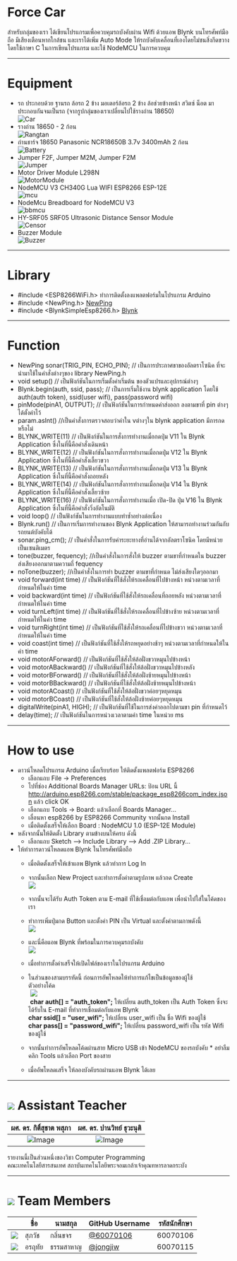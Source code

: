 # Force Car
สำหรับกลุ่มของเรา ได้เขียนโปรแกรมเพื่อควบคุมรถบังคับผ่าน Wifi ด้วยแอพ Blynk บนโทรศัพท์มือถือ มีเสียงเตือนหากใกล้ชน และเราได้เพิ่ม Auto Mode ให้รถบังคับเคลื่อนที่เองโดยไม่ชนสิ่งกีดขวาง โดยใช้ภาษา C ในการเขียนโปรแกรม และใช้ NodeMCU ในการควบคุม

---

# Equipment

* รถ ประกอบด้วย ฐานรถ ล้อรถ 2 ข้าง มอเตอร์ล้อรถ 2 ข้าง ล้อช่วยข้างหน้า สวิตซ์ น็อต มาประกอบกันจนเป็นรถ (จากรูปกลุ่มของเราเปลี่ยนไปใช้รางถ่าน 18650)<br>
![Car](/pic/car.jpg)
* รางถ่าน 18650 - 2 ก้อน<br>
![Rangtan](/pic/rangtan.jpg)
* ถ่านชาร์จ 18650 Panasonic NCR18650B 3.7v 3400mAh 2 ก้อน<br>
![Battery](/pic/bat.jpg)
* Jumper F2F, Jumper M2M, Jumper F2M<br>
![Jumper](/pic/jumper.jpg)
* Motor Driver Module L298N<br>
![MotorModule](/pic/module.jpg)
* NodeMCU V3 CH340G Lua WIFI ESP8266 ESP-12E<br>
![mcu](/pic/nodemcu.jpg)
* NodeMcu Breadboard for NodeMCU V3<br>
![bbmcu](/pic/breadboard.jpg)
* HY-SRF05 SRF05 Ultrasonic Distance Sensor Module<br>
![Censor](/pic/censor.jpg)
* Buzzer Module<br>
![Buzzer](/pic/buzzer.jpg)

---

# Library
* \#include <ESP8266WiFi.h> ทำการติดตั้งลงแพลตฟอร์มในโปรแกรม Arduino
* \#include <NewPing.h> [NewPing](https://bitbucket.org/teckel12/arduino-new-ping/downloads/)
* \#include <BlynkSimpleEsp8266.h> [Blynk](https://github.com/blynkkk/blynk-library/releases/tag/v0.5.2)

---

# Function
* NewPing sonar(TRIG_PIN, ECHO_PIN); // เป็นการประกาศขาของอัลตราโซนิค ที่จะนำมาใช้ในคำสั่งต่างๆของ library NewPing.h
* void setup() // เป็นฟังก์ชันในการเริ่มตั้งค่าเริ่มต้น ของตัวแปรและอุปกรณ์ต่างๆ
* Blynk.begin(auth, ssid, pass); // เป็นการเริ่มใช้งาน blynk application โดยใช้ auth(auth token), ssid(user wifi), pass(password wifi)
* pinMode(pinA1, OUTPUT); // เป็นฟังก์ชันในการกำหนดค่าส่งออก ลงตามขาที่ pin ต่างๆได้ตั้งค่าไว้
* param.asInt() //เป็นคำสั่งการตรวจสอบว่าค่าใน vต่างๆใน blynk application มีการกดหรือไม่
* BLYNK_WRITE(11) // เป็นฟังก์ชันในการสั่งการทำงานเมื่อกดปุ่ม V11 ใน Blynk Application ซึ่งในที่นี้คือคำสั่งเดินหน้า
* BLYNK_WRITE(12) // เป็นฟังก์ชันในการสั่งการทำงานเมื่อกดปุ่ม V12 ใน Blynk Application ซึ่งในที่นี้คือคำสั่งเลี้ยวขวา
* BLYNK_WRITE(13) // เป็นฟังก์ชันในการสั่งการทำงานเมื่อกดปุ่ม V13 ใน Blynk Application ซึ่งในที่นี้คือคำสั่งถอยหลัง
* BLYNK_WRITE(14) // เป็นฟังก์ชันในการสั่งการทำงานเมื่อกดปุ่ม V14 ใน Blynk Application ซึ่งในที่นี้คือคำสั่งเลี้ยวซ้าย
* BLYNK_WRITE(16) // เป็นฟังก์ชันในการสั่งการทำงานเมื่อ เปิด-ปิด ปุ่ม V16 ใน Blynk Application ซึ่งในที่นี้คือคำสั่งวิ่งอัตโนมัติ
* void loop() // เป็นฟังก์ชันในการทำงานแบบทำซ้ำอย่างต่อเนื่อง
* Blynk.run() // เป็นการเริ่มการทำงานของ Blynk Application ให้สามารถทำงานร่วมกันกับรถยนต์บังคับได้
* sonar.ping_cm(); // เป็นคำสั่งในการรับค่าระยะทางที่อ่านได้จากอัลตราโซนิค โดยมีหน่วยเป็นเซนติเมตร
* tone(buzzer, fequency); //เป็นคำสั่งในการสั่งให้ buzzer ตามขาที่กำหนดใน buzzer ส่งเสียงออกมาตามความถี่ fequency
* noTone(buzzer); //เป็นคำสั่งในการทำ buzzer ตามขาที่กำหนด ไม่ส่งเสียงใดๆออกมา
* void forward(int time) // เป็นฟังก์ชันที่ใช้สั่งให้รถเคลื่อนที่ไปข้างหน้า หน่วงตามเวลาที่กำหนดให้ในค่า time
* void backward(int time) // เป็นฟังก์ชันที่ใช้สั่งให้รถเคลื่อนที่ถอยหลัง หน่วงตามเวลาที่กำหนดให้ในค่า time
* void turnLeft(int time) // เป็นฟังก์ชันที่ใช้สั่งให้รถเคลื่อนที่ไปข้างซ้าย หน่วงตามเวลาที่กำหนดให้ในค่า time
* void turnRight(int time) // เป็นฟังก์ชันที่ใช้สั่งให้รถเคลื่อนที่ไปข้างขวา หน่วงตามเวลาที่กำหนดให้ในค่า time
* void coast(int time) // เป็นฟังก์ชันที่ใช้สั่งให้รถหยุดอย่างช้าๆ หน่วงตามเวลาที่กำหนดให้ในค่า time
* void motorAForward() // เป็นฟังก์ชันที่ใช้สั่งให้ล้อฝั่งขวาหมุนไปข้างหน้า
* void motorABackward() // เป็นฟังก์ชันที่ใช้สั่งให้ล้อฝั่งขวาหมุนไปข้างหลัง
* void motorBForward() // เป็นฟังก์ชันที่ใช้สั่งให้ล้อฝั่งซ้ายหมุนไปข้างหน้า
* void motorBBackward() // เป็นฟังก์ชันที่ใช้สั่งให้ล้อฝั่งซ้ายหมุนไปข้างหน้า
* void motorACoast() // เป็นฟังก์ชันที่ใช้สั่งให้ล้อฝั่งขวาค่อยๆหยุดหมุน
* void motorBCoast() // เป็นฟังก์ชันที่ใช้สั่งให้ล้อฝั่งซ้ายค่อยๆหยุดหมุน
* digitalWrite(pinA1, HIGH); // เป็นฟังก์ชันที่ใช้ในการส่งค่าออกไปตามขา pin ที่กำหนดไว้
* delay(time); // เป็นฟังก์ชันในการหน่วงเวลาตามค่า time ในหน่วย ms
---

# How to use
* ดาวน์โหลดโปรแกรม Arduino เมื่อเรียบร้อย ให้ติดตั้งแพลตฟอร์ม ESP8266
  * เลือกแถบ File -> Preferences
  * ไปที่ช่อง Additional Boards Manager URLs: ป้อน URL นี้
    http://arduino.esp8266.com/stable/package_esp8266com_index.json แล้ว click OK
  * เลือกแถบ Tools -> Board: แล้วเลือกที่ Boards Manager...
  * เลื่อนหา esp8266 by ESP8266 Community จากนั้นกด Install 
  * เมื่อติดตั้งเสร็จให้เลือก Board : NodeMCU 1.0 (ESP-12E Module)
* หลังจากนั้นให้ติดตั้ง Library ตามข้างบนให้ครบ ดังนี้
  * เลือกแถบ Sketch --> Include Library --> Add .ZIP Library...
* ให้ทำการดาวน์โหลดแอพ Blynk ในโทรศัพท์มือถือ
  * เมื่อติดตั้งเสร็จให้เข้าแอพ Blynk แล้วทำการ Log In
  * จากนั้นเลือก New Project และทำการตั้งค่าตามรูปภาพ แล้วกด Create<br>
  ![](/pic/create.jpg)
  * จากนั้นจะได้รับ Auth Token ตาม E-mail ที่ใช้เชื่อมต่อกับแอพ เพื่อนำไปใส่ในโค้ดของเรา
  * ทำการเพิ่มปุ่มกด Button และตั้งค่า PIN เป็น Virtual และตั้งค่าตามภาพดังนี้ <br>
   ![](/pic/setting1.jpg)
  * และนี่คือแอพ Blynk ที่พร้อมในการควบคุมรถบังคับ<br>
   ![](/pic/control1.jpg)

  * เมื่อทำการตั้งค่าเสร็จให้เปิดไฟล์ของเราในโปรแกรม Arduino
  * ในส่วนของสามบรรทัดนี้ ก่อนการอัพโหลดให้ทำการแก้ไขเป็นข้อมูลของผู้ใช้<br>
  ตัวอย่างโค้ด<br>
  ![](/pic/data.png)<br>
  **char auth[] = "auth_token";**   ให้เปลี่ยน auth_token เป็น Auth Token ซึ่งจะได้รับใน E-mail ที่ทำการเชื่อมต่อกับแอพ Blynk<br>
  **char ssid[] = "user_wifi";**   ให้เปลี่ยน user_wifi เป็น ชื่อ Wifi ของผู้ใช้<br>
  **char pass[] = "password_wifi";**   ให้เปลี่ยน password_wifi เป็น รหัส Wifi ของผู้ใช้<br>
  * จากนั้นทำการอัพโหลดโค้ดผ่านสาย Micro USB เข้า NodeMCU ของรถบังคับ \* อย่าลืมคลิก Tools แล้วเลือก Port ของสาย
  * เมื่ออัพโหลดเสร็จ ให้ลองบังคับรถผ่านแอพ Blynk ได้เลย

---

# ![](/img/Supervisor.png) Assistant Teacher<br>

| ผศ. ดร. กิติ์สุชาต พสุภา	| ผศ. ดร. ปานวิทย์ ธุวะนุติ  |
| :-------------: |:-------------:|
| ![Image](/pic/ajaong.jpg)      | ![Image](/pic/ajpanwit.jpg) | $1600 |<br>

รายงานนี้เป็นส่วนหนึ่งของวิชา Computer Programming<br>
คณะเทคโนโลยีสารสนเทศ สถาบันเทคโนโลยีพระจอมเกล้าเจ้าคุณทหารลาดกระบัง

---


# ![](/img/member.png) Team Members
|  |ชื่อ|นามสกุล|GitHub Username|รหัสนักศึกษา|
|:-:|--|------|---------------|---------|
|![](/pic/meak.jpg)| สุภวัช | กลิ่นขจร | [@60070106](https://github.com/60070106) | 60070106 |
|![](/pic/jiw.jpg)| อรฤทัย | ธรรมสาหาญ | [@jongjiw](https://github.com/jongjiw) | 60070115 |

